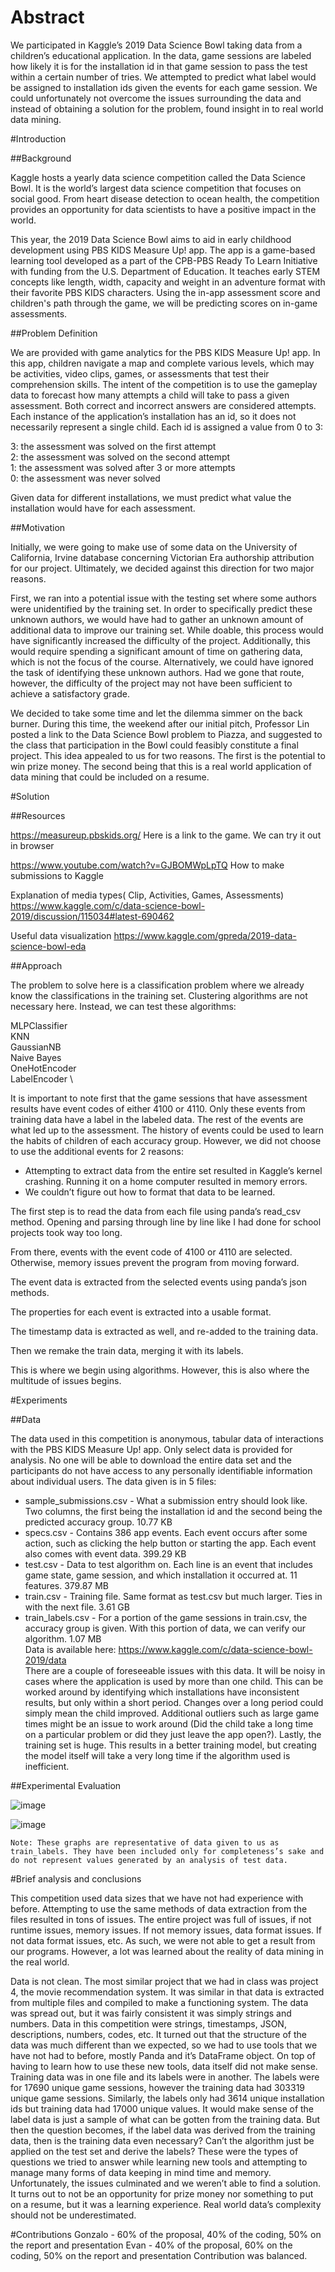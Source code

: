 # Abstract

We participated in Kaggle’s 2019 Data Science Bowl taking data from a children’s educational application. In the data, game sessions are labeled how likely it is for the installation id in that game session to pass the test within a certain number of tries. We attempted to predict what label would be assigned to installation ids given the events for each game session. We could unfortunately not overcome the issues surrounding the data and instead of obtaining a solution for the problem, found insight in to real world data mining. 

#Introduction

##Background
	
Kaggle hosts a yearly data science competition called the Data Science Bowl. It is the world’s largest data science competition that focuses on social good. From heart disease detection to ocean health, the competition provides an opportunity for data scientists to have a positive impact in the world.

This year, the 2019 Data Science Bowl aims to aid in early childhood development using PBS KIDS Measure Up! app. The app is a game-based learning tool developed as a part of the CPB-PBS Ready To Learn Initiative with funding from the U.S. Department of Education. It teaches early STEM concepts like length, width, capacity and weight in an adventure format with their favorite PBS KIDS characters. Using the in-app assessment score and children's path through the game, we will be predicting scores on in-game assessments.

##Problem Definition

We are provided with game analytics for the PBS KIDS Measure Up! app. In this app, children navigate a map and complete various levels, which may be activities, video clips, games, or assessments that test their comprehension skills. The intent of the competition is to use the gameplay data to forecast how many attempts a child will take to pass a given assessment. Both correct and incorrect answers are considered attempts. Each instance of the application’s installation has an id, so it does not necessarily represent a single child. Each id is assigned a value from 0 to 3:

3: the assessment was solved on the first attempt  
2: the assessment was solved on the second attempt  
1: the assessment was solved after 3 or more attempts  
0: the assessment was never solved  

Given data for different installations, we must predict what value the installation would have for each assessment. 

##Motivation

Initially, we were going to make use of some data on the University of California, Irvine database concerning Victorian Era authorship attribution for our project. Ultimately, we decided against this direction for two major reasons. 

First, we ran into a potential issue with the testing set where some authors were unidentified by the training set. In order to specifically predict these unknown authors, we would have had to gather an unknown amount of additional data to improve our training set. While doable, this process would have significantly increased the difficulty of the project. Additionally, this would require spending a significant amount of time on gathering data, which is not the focus of the course. Alternatively, we could have ignored the task of identifying these unknown authors. Had we gone that route, however, the difficulty of the project may not have been sufficient to achieve a satisfactory grade.

We decided to take some time and let the dilemma simmer on the back burner. During this time, the weekend after our initial pitch, Professor Lin posted a link to the Data Science Bowl problem to Piazza, and suggested to the class that participation in the Bowl could feasibly constitute a final project. This idea appealed to us for two reasons. The first is the potential to win prize money. The second being that this is a real world application of data mining that could be included on a resume. 


#Solution

##Resources

https://measureup.pbskids.org/ Here is a link to the game. We can try it out in browser

https://www.youtube.com/watch?v=GJBOMWpLpTQ How to make submissions to Kaggle

Explanation of media types( Clip, Activities, Games, Assessments) https://www.kaggle.com/c/data-science-bowl-2019/discussion/115034#latest-690462

Useful data visualization https://www.kaggle.com/gpreda/2019-data-science-bowl-eda

##Approach

The problem to solve here is a classification problem where we already know the classifications in the training set. Clustering algorithms are not necessary here. Instead, we can test these algorithms:

MLPClassifier  \
KNN  \
GaussianNB  \
Naive Bayes  \
OneHotEncoder  \
LabelEncoder  \

It is important to note first that the game sessions that have assessment results have event codes of either 4100 or 4110. Only these events from training data have a label in the labeled data. The rest of the events are what led up to the assessment. The history of events could be used to learn the habits of children of each accuracy group. However, we did not choose to use the additional events for 2 reasons:  
- Attempting to extract data from the entire set resulted in Kaggle’s kernel crashing. Running it on a home computer resulted in memory errors.  
- We couldn’t figure out how to format that data to be learned.

The first step is to read the data from each file using panda’s read_csv method. Opening and parsing through line by line like I had done for school projects took way too long.

From there, events with the event code of 4100 or 4110 are selected. Otherwise, memory issues prevent the program from moving forward. 

The event data is extracted from the selected events using panda’s json methods.

The properties for each event is extracted into a usable format. 

The timestamp data is extracted as well, and re-added to the training data.

Then we remake the train data, merging it with its labels.

This is where we begin using algorithms. However, this is also where the multitude of issues begins. 

#Experiments

##Data

The data used in this competition is anonymous, tabular data of interactions with the PBS KIDS Measure Up! app. Only select data is provided for analysis. No one will be able to download the entire data set and the participants do not have access to any personally identifiable information about individual users. The data given is in 5 files:  
- sample_submissions.csv - What a submission entry should look like. Two columns, the first being the installation id and the second being the predicted accuracy group. 10.77 KB  
- specs.csv - Contains 386 app events. Each event occurs after some action, such as clicking the help button or starting the app. Each event also comes with event data. 399.29 KB  
- test.csv - Data to test algorithm on. Each line is an event that includes game state, game session, and which installation it occurred at. 11 features. 379.87 MB  
- train.csv - Training file. Same format as test.csv but much larger. Ties in with the next file. 3.61 GB  
- train_labels.csv - For a portion of the game sessions in train.csv, the accuracy group is given. With this portion of data, we can verify our algorithm. 1.07 MB  
 Data is available here: https://www.kaggle.com/c/data-science-bowl-2019/data  
There are a couple of foreseeable issues with this data. It will be noisy in cases where the application is used by more than one child. This can be worked around by identifying which installations have inconsistent results, but only within a short period. Changes over a long period could simply mean the child improved. Additional outliers such as large game times might be an issue to work around (Did the child take a long time on a particular problem or did they just leave the app open?). Lastly, the training set is huge. This results in a better training model, but creating the model itself will take a very long time if the algorithm used is inefficient.

##Experimental Evaluation
 
 ![image](https://github.com/gtrivelli/2019-Kaggle/assets/128346485/61e4109a-9208-480b-8892-c92dd2fe7e5a)

![image](https://github.com/gtrivelli/2019-Kaggle/assets/128346485/455aa732-9430-434f-941a-49403dafe055)

	Note: These graphs are representative of data given to us as train_labels. They have been included only for completeness’s sake and do not represent values generated by an analysis of test data.

#Brief analysis and conclusions

This competition used data sizes that we have not had experience with before. Attempting to use the same methods of data extraction from the files resulted in tons of issues. The entire project was full of issues, if not runtime issues, memory issues. If not memory issues, data format issues. If not data format issues, etc. As such, we were not able to get a result from our programs. However, a lot was learned about the reality of data mining in the real world.

Data is not clean. The most similar project that we had in class was project 4, the movie recommendation system. It was similar in that data is extracted from multiple files and compiled to make a functioning system. The data was spread out, but it was fairly consistent it was simply strings and numbers. Data in this competition were strings, timestamps, JSON, descriptions, numbers, codes, etc. It turned out that the structure of the data was much different than we expected, so we had to use tools that we have not had to before, mostly Panda and it’s DataFrame object. On top of having to learn how to use these new tools, data itself did not make sense. Training data was in one file and its labels were in another. The labels were for 17690 unique game sessions, however the training data had 303319 unique game sessions. Similarly, the labels only had 3614 unique installation ids but training data had 17000 unique values. It would make sense of the label data is just a sample of what can be gotten from the training data. But then the question becomes, if the label data was derived from the training data, then is the training data even necessary? Can’t the algorithm just be applied on the test set and derive the labels? 
These were the types of questions we tried to answer while learning new tools and attempting to manage many forms of data keeping in mind time and memory. Unfortunately, the issues culminated and we weren’t able to find a solution. It turns out to not be an opportunity for prize money nor something to put on a resume, but it was a learning experience. Real world data’s complexity should not be underestimated.

#Contributions
Gonzalo - 60% of the proposal, 40% of the coding, 50% on the report and presentation 
Evan - 40% of the proposal, 60% on the coding, 50% on the report and presentation
Contribution was balanced.
